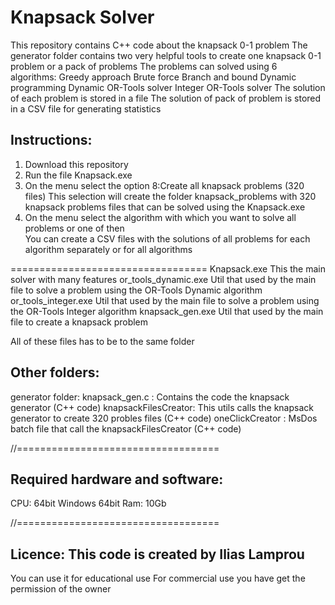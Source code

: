 
# Knapsack Solver
This repository contains C++ code about the knapsack 0-1 problem
The generator folder contains two very helpful tools to create one knapsack 0-1 problem or a pack of problems
The problems can solved using 6 algorithms:
   Greedy approach
   Brute force
   Branch and bound
   Dynamic programming
   Dynamic OR-Tools solver
   Integer OR-Tools solver
The solution of each problem is stored in a file
The solution of pack of problem is stored in a CSV file for generating statistics

## Instructions:
1. Download this repository
2. Run the file Knapsack.exe
3. On the menu select the option 8:Create all knapsack problems (320 files)
   This selection will create the folder knapsack_problems with 320 knapsack problems files  that can be solved using the Knapsack.exe
4. On the menu select the algorithm with which you want to solve all problems or one of then   
   You can create a CSV files with the solutions of all problems for each algorithm separately or for all algorithms     

==================================
Knapsack.exe          This the main solver with many features
or_tools_dynamic.exe  Util that used by the main file to solve a problem using the OR-Tools Dynamic algorithm
or_tools_integer.exe  Util that used by the main file to solve a problem using the OR-Tools Integer algorithm
knapsack_gen.exe      Util that used by the main file to create a knapsack problem

All of these files has to be to the same folder

## Other folders:
generator folder: 
    knapsack_gen.c      : Contains the code the knapsack generator (C++ code)
    knapsackFilesCreator: This utils calls the knapsack generator to create 320 probles files (C++ code)
    oneClickCreator     : MsDos batch file that call the knapsackFilesCreator (C++ code)

//===================================
## Required hardware and software:
CPU: 64bit
Windows 64bit
Ram: 10Gb

//===================================
## Licence: This code is created by Ilias Lamprou
You can use it for educational use
For commercial use you have get the permission of the owner


